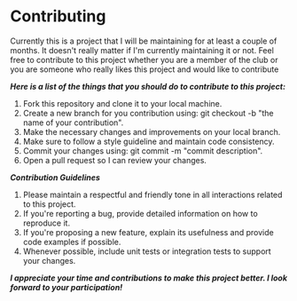 # Contributing

Currently this is a project that I will be maintaining for at least a couple of months. It doesn't really matter if I'm currently maintaining it or not. Feel free to contribute to this project whether you are a member of the club or you are someone who really likes this project and would like to contribute

***Here is a list of the things that you should do to contribute to this project:***

1. Fork this repository and clone it to your local machine.
2. Create a new branch for you contribution using: git checkout -b "the name of your contribution".
3. Make the necessary changes and improvements on your local branch.
4. Make sure to follow a style guideline and maintain code consistency.
5. Commit your changes using: git commit -m "commit description".
6. Open a pull request so I can review your changes.

***Contribution Guidelines***

1. Please maintain a respectful and friendly tone in all interactions related to this project.
2. If you're reporting a bug, provide detailed information on how to reproduce it.
3. If you're proposing a new feature, explain its usefulness and provide code examples if possible.
4. Whenever possible, include unit tests or integration tests to support your changes.

***I appreciate your time and contributions to make this project better. I look forward to your participation!***
